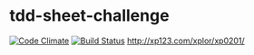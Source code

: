 # tdd-sheet-challenge
[![Code Climate](https://codeclimate.com/github/jlttt/tdd-sheet-challenge.png)](https://codeclimate.com/github/jltttt/tdd-sheet-challenge)
  [![Build Status](https://travis-ci.org/jlttt/tdd-sheet-challenge.png)](https://travis-ci.org/jlttt/tdd-sheet-challenge)
http://xp123.com/xplor/xp0201/
